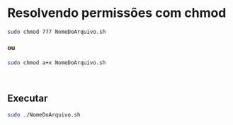 # Resolvendo permissões com chmod


```bash
sudo chmod 777 NomeDoArquivo.sh

```

#### ou

```bash
sudo chmod a+x NomeDoArquivo.sh

```

&nbsp;

## Executar

```bash
sudo ./NomeDoArquivo.sh

```